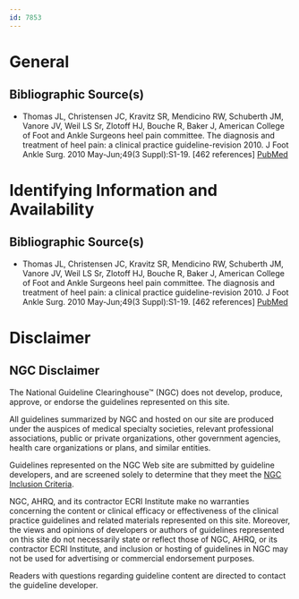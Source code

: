 ```yaml
---
id: 7853
---
```


# General

## Bibliographic Source(s)

- Thomas JL, Christensen JC, Kravitz SR, Mendicino RW, Schuberth JM, Vanore JV, Weil LS Sr, Zlotoff HJ, Bouche R, Baker J, American College of Foot and Ankle Surgeons heel pain committee. The diagnosis and treatment of heel pain: a clinical practice guideline-revision 2010. J Foot Ankle Surg. 2010 May-Jun;49(3 Suppl):S1-19. [462 references] [ PubMed ](http://www.ncbi.nlm.nih.gov/entrez/query.fcgi?cmd=Retrieve&db=pubmed&dopt=Abstract&list_uids=20439021)

# Identifying Information and Availability

## Bibliographic Source(s)

- Thomas JL, Christensen JC, Kravitz SR, Mendicino RW, Schuberth JM, Vanore JV, Weil LS Sr, Zlotoff HJ, Bouche R, Baker J, American College of Foot and Ankle Surgeons heel pain committee. The diagnosis and treatment of heel pain: a clinical practice guideline-revision 2010. J Foot Ankle Surg. 2010 May-Jun;49(3 Suppl):S1-19. [462 references] [ PubMed ](http://www.ncbi.nlm.nih.gov/entrez/query.fcgi?cmd=Retrieve&db=pubmed&dopt=Abstract&list_uids=20439021)

# Disclaimer

## NGC Disclaimer

The National Guideline Clearinghouse™ (NGC) does not develop, produce, approve, or endorse the guidelines represented on this site.

All guidelines summarized by NGC and hosted on our site are produced under the auspices of medical specialty societies, relevant professional associations, public or private organizations, other government agencies, health care organizations or plans, and similar entities.

Guidelines represented on the NGC Web site are submitted by guideline developers, and are screened solely to determine that they meet the [NGC Inclusion Criteria](/help-and-about/summaries/inclusion-criteria).

NGC, AHRQ, and its contractor ECRI Institute make no warranties concerning the content or clinical efficacy or effectiveness of the clinical practice guidelines and related materials represented on this site. Moreover, the views and opinions of developers or authors of guidelines represented on this site do not necessarily state or reflect those of NGC, AHRQ, or its contractor ECRI Institute, and inclusion or hosting of guidelines in NGC may not be used for advertising or commercial endorsement purposes.

Readers with questions regarding guideline content are directed to contact the guideline developer.

